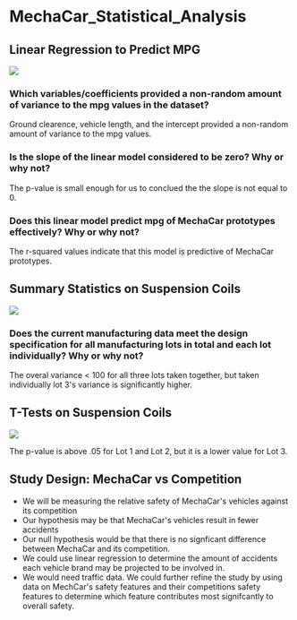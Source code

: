 # MechaCar_Statistical_Analysis

## Linear Regression to Predict MPG

![]('Resources\Deliverable1.png')

### Which variables/coefficients provided a non-random amount of variance to the mpg values in the dataset?
Ground clearence, vehicle length, and the intercept provided a non-random amount of variance to the mpg values.

### Is the slope of the linear model considered to be zero? Why or why not?
The p-value is small enough for us to conclued the the slope is not equal to 0.

### Does this linear model predict mpg of MechaCar prototypes effectively? Why or why not?
The r-squared values indicate that this model is predictive of MechaCar prototypes.

## Summary Statistics on Suspension Coils

![]('Resources\Deliverable2.png')

### Does the current manufacturing data meet the design specification for all manufacturing lots in total and each lot individually? Why or why not?
The overal variance < 100 for all three lots taken together, but taken individually lot 3's variance is significantly higher.

## T-Tests on Suspension Coils

![]('Resources\Deliverable2.png')

The p-value is above .05 for Lot 1 and Lot 2, but it is a lower value for Lot 3.

## Study Design: MechaCar vs Competition
- We will be measuring the relative safety of MechaCar's vehicles against its competition
- Our hypothesis may be that MechaCar's vehicles result in fewer accidents
- Our null hypothesis would be that there is no signficant difference between MechaCar and its competition.
- We could use linear regression to determine the amount of accidents each vehicle brand may be projected to be involved in.
- We would need traffic data. We could further refine the study by using data on MechCar's safety features and their competitions safety features to determine which feature contributes most signifcantly to overall safety.

